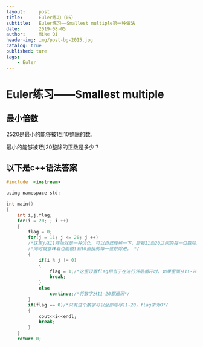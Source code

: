 ```yaml
---
layout:     post
title:      Euler练习（05）
subtitle:   Euler练习——Smallest multiple第一种做法
date:       2019-08-05
author:     Mike Qi
header-img: img/post-bg-2015.jpg
catalog: true
published: ture
tags:
    - Euler
---
```


# Euler练习——Smallest multiple #

## 最小倍数

2520是最小的能够被1到10整除的数。

最小的能够被1到20整除的正数是多少？


## 以下是c++语法答案 ##

```c
#include  <iostream>

using namespace std;

int main()
{
	int i,j,flag;
	for(i = 20; ; i ++)
	{
		flag = 0;
		for(j = 11; j <= 20; j ++)
		/*这里j从11开始就是一种优化，可以自己理解一下，能被11到20之间的每一位数除进，*/
		/*同时就意味着也能被1到10直接的每一位数除进。 */
		{
			if(i % j != 0)
			{
				flag = 1;/*这里设置flag相当于在进行外层循环时，如果里面从11-20的任何一个数字不可以除尽，有余数则都不行，因为flag已经变成1了 */
				break;
			}
			else
				continue;/*将数字从11-20都遍历*/
		}
		if(flag == 0)/*只有这个数字可以全部除尽11-20，flag才为0*/
		{
		 	cout<<i<<endl;
			break;
		}	
	}
	return 0;

```
